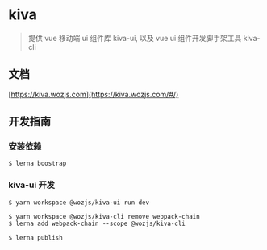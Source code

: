 # kiva

> 提供 vue 移动端 ui 组件库 kiva-ui, 以及 vue ui 组件开发脚手架工具 kiva-cli

## 文档
[https://kiva.wozjs.com](https://kiva.wozjs.com/#/)

## 开发指南

### 安装依赖

```shell
$ lerna boostrap
```

### kiva-ui 开发

```shell
$ yarn workspace @wozjs/kiva-ui run dev

$ yarn workspace @wozjs/kiva-cli remove webpack-chain
$ lerna add webpack-chain --scope @wozjs/kiva-cli

$ lerna publish
```
